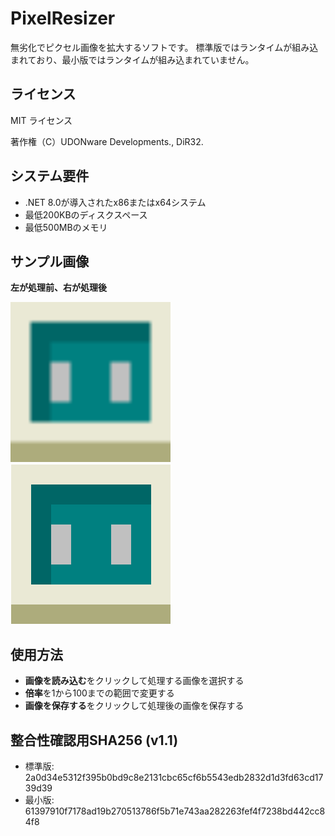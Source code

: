 # PixelResizer
無劣化でピクセル画像を拡大するソフトです。
標準版ではランタイムが組み込まれており、最小版ではランタイムが組み込まれていません。

## ライセンス
MIT ライセンス

著作権（C）UDONware Developments., DiR32.

## システム要件
* .NET 8.0が導入されたx86またはx64システム
* 最低200KBのディスクスペース
* 最低500MBのメモリ

## サンプル画像
**左が処理前、右が処理後**

<p>
<img width="256" height="256" alt="処理前" src="before.png" />
<img width="256" height="256" alt="処理後" src="after.png" />
</p>

## 使用方法
* **画像を読み込む**をクリックして処理する画像を選択する
* **倍率**を1から100までの範囲で変更する
* **画像を保存する**をクリックして処理後の画像を保存する

## 整合性確認用SHA256 (v1.1)
* 標準版: 2a0d34e5312f395b0bd9c8e2131cbc65cf6b5543edb2832d1d3fd63cd1739d39
* 最小版: 61397910f7178ad19b270513786f5b71e743aa282263fef4f7238bd442cc84f8
